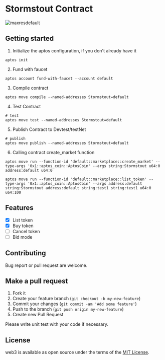 # Stormstout Contract

![maxresdefault](https://user-images.githubusercontent.com/3152452/192136997-c064a433-102d-49e2-a3c4-729b9ef90581.jpeg)

## **Getting started**

1. Initialize the aptos configuration, if you don't already have it
```shell
aptos init
```

2. Fund with faucet
```shell
aptos account fund-with-faucet --account default
```

3. Compile contract
```shell
aptos move compile --named-addresses Stormstout=default
```

4. Test Contract

```shell
# test
aptos move test --named-addresses Stormstout=default
```

5. Publish Contract to Devtest/testNet
```shell
# publish
aptos move publish --named-addresses Stormstout=default
```

6. Calling contract create_market function

```shell
aptos move run --function-id 'default::marketplace::create_market' --type-args '0x1::aptos_coin::AptosCoin' --args string:Stormstout u64:0 address:default u64:0 
```

```shell
aptos move run --function-id 'default::marketplace::list_token' --type-args '0x1::aptos_coin::AptosCoin' --args address:default string:Stormstout address:default string:test1 string:test1 u64:0 u64:100
```

## **Features**

- [x] List token
- [x] Buy token
- [ ] Cancel token
- [ ] Bid mode

## **Contributing**

Bug report or pull request are welcome.

## **Make a pull request**

1. Fork it
2. Create your feature branch (`git checkout -b my-new-feature`)
3. Commit your changes (`git commit -am 'Add some feature'`)
4. Push to the branch (`git push origin my-new-feature`)
5. Create new Pull Request

Please write unit test with your code if necessary.

## **License**

web3 is available as open source under the terms of the [MIT License](http://opensource.org/licenses/MIT).
